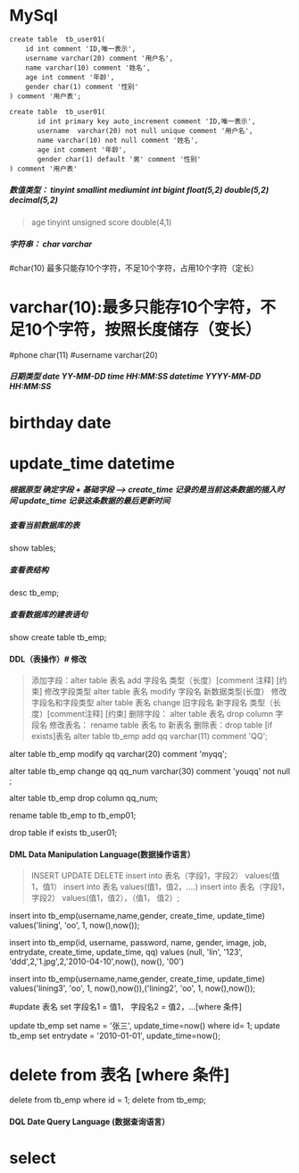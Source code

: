 # MySql
```mysql
create table  tb_user01(
    id int comment 'ID,唯一表示',
    username varchar(20) comment '用户名',
    name varchar(10) comment '姓名',
    age int comment '年龄',
    gender char(1) comment '性别'
) comment '用户表';
```

```mysql
create table  tb_user01(
       id int primary key auto_increment comment 'ID,唯一表示',
       username  varchar(20) not null unique comment '用户名',
       name varchar(10) not null comment '姓名',
       age int comment '年龄',
       gender char(1) default '男' comment '性别'
) comment '用户表'
```
##### 数值类型： tinyint  smallint mediumint int bigint float(5,2) double(5,2) decimal(5,2)
   > age tinyint unsigned
   > score double(4,1)

#####  字符串： char varchar
#char(10) 最多只能存10个字符，不足10个字符，占用10个字符（定长）
# varchar(10):最多只能存10个字符，不足10个字符，按照长度储存（变长）

#phone char(11)
#username varchar(20)

##### 日期类型 date YY-MM-DD time HH:MM:SS datetime YYYY-MM-DD HH:MM:SS
# birthday date
# update_time datetime

#####  根据原型 确定字段 + 基础字段  ——> create_time 记录的是当前这条数据的插入时间 update_time 记录这条数据的最后更新时间

#####  查看当前数据库的表
show tables;
#####  查看表结构
desc tb_emp;
##### 查看数据库的建表语句
show create table tb_emp;

#### DDL（表操作）# 修改
> 添加字段：alter table 表名 add 字段名 类型（长度）[comment 注释] [约束]
> 修改字段类型 alter table 表名 modify 字段名 新数据类型(长度）
> 修改字段名和字段类型 alter table 表名 change 旧字段名 新字段名 类型（长度）[comment注释] [约束]
> 删除字段： alter table 表名 drop column 字段名
> 修改表名： rename table 表名 to 新表名
> 删除表：drop table [if exists]表名
alter table tb_emp add qq varchar(11) comment 'QQ';

alter table tb_emp modify qq varchar(20) comment 'myqq';

alter table tb_emp change qq qq_num varchar(30) comment 'youqq' not null ;

alter table  tb_emp drop column qq_num;

rename table tb_emp to tb_emp01;

drop table if exists tb_user01;

#### DML Data Manipulation Language(数据操作语言）
> INSERT UPDATE DELETE
> insert into 表名（字段1，字段2） values(值1，值1）
> insert into 表名 values(值1，值2，....)
> insert into 表名（字段1，字段2） values(值1，值2），（值1， 值2）;

insert  into  tb_emp(username,name,gender, create_time, update_time) values('lining', 'oo', 1, now(),now());

insert  into tb_emp(id, username, password, name, gender, image, job, entrydate, create_time, update_time, qq) values (null, 'lin', '123', 'ddd',2,'1.jpg',2,'2010-04-10',now(), now(), '00')

insert  into  tb_emp(username,name,gender, create_time, update_time) values('lining3', 'oo', 1, now(),now()),('lining2', 'oo', 1, now(),now());

#update 表名 set 字段名1 = 值1， 字段名2 = 值2，...[where 条件]

update tb_emp set name = '张三', update_time=now() where id= 1;
update tb_emp set entrydate = '2010-01-01', update_time=now();

# delete from 表名 [where 条件]
delete from tb_emp where id = 1;
delete from tb_emp;

#### DQL Date Query Language (数据查询语言）
# select 
